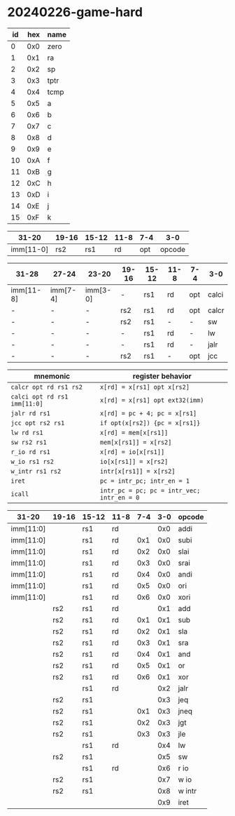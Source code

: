 # 20240226-game-hard

| id | hex | name |
| -- | --- | ---- |
| 0  | 0x0 | zero |
| 1  | 0x1 | ra   |
| 2  | 0x2 | sp   |
| 3  | 0x3 | tptr |
| 4  | 0x4 | tcmp |
| 5  | 0x5 | a    |
| 6  | 0x6 | b    |
| 7  | 0x7 | c    |
| 8  | 0x8 | d    |
| 9  | 0x9 | e    |
| 10 | 0xA | f    |
| 11 | 0xB | g    |
| 12 | 0xC | h    |
| 13 | 0xD | i    |
| 14 | 0xE | j    |
| 15 | 0xF | k    |

| 31-20     | 19-16 | 15-12 | 11-8 | 7-4 | 3-0    |
| --------- | ------|-------|------|-----|--------|
| imm[11-0] | rs2   | rs1   | rd   | opt | opcode |

| 31-28      | 27-24      | 23-20      | 19-16      | 15-12 | 11-8 | 7-4  | 3-0   |
| ---------- | ---------- | ---------- | ---------- | ----- | ---- | ---- | ----- |
| imm[11-8]  | imm[7-4]   | imm[3-0]   | -          | rs1   | rd   | opt  | calci |
|     -      |     -      |     -      | rs2        | rs1   | rd   | opt  | calcr |
|     -      |     -      |     -      | rs2        | rs1   | -    | -    | sw    |
|     -      |     -      |     -      | -          | rs1   | rd   | -    | lw    |
|     -      |     -      |     -      | -          | rs1   | rd   | -    | jalr  |
|     -      |     -      |     -      | rs2        | rs1   | -    | opt  | jcc   |

| mnemonic                     | register behavior               |
| ---------------------------- | ------------------------------- |
| `calcr opt rd rs1 rs2`       | `x[rd] = x[rs1] opt x[rs2]`     |
| `calci opt rd rs1 imm[11:0]` | `x[rd] = x[rs1] opt ext32(imm)` |
| `jalr rd rs1`                | `x[rd] = pc + 4; pc = x[rs1]`   |
| `jcc opt rs2 rs1`            | `if opt(x[rs2]) {pc = x[rs1]}`  |
| `lw rd rs1`                  | `x[rd] = mem[x[rs1]]`           |
| `sw rs2 rs1`                 | `mem[x[rs1]] = x[rs2]`          |
| `r_io rd rs1`                | `x[rd] = io[x[rs1]]`            |
| `w_io rs1 rs2`               | `io[x[rs1]] = x[rs2]`           |
| `w_intr rs1 rs2`             | `intr[x[rs1]] = x[rs2]`         |
| `iret`                       | `pc = intr_pc; intr_en = 1`     |
| `icall`                      | `intr_pc = pc; pc = intr_vec; intr_en = 0`|


| 31-20      | 19-16      | 15-12 | 11-8 | 7-4 | 3-0 | opcode |
| ---------- | ---------- | ----- | ---- | --- | --- | -----  |
| imm[11:0]  |            | rs1   | rd   |     | 0x0 | addi   |
| imm[11:0]  |            | rs1   | rd   | 0x1 | 0x0 | subi   |
| imm[11:0]  |            | rs1   | rd   | 0x2 | 0x0 | slai   |
| imm[11:0]  |            | rs1   | rd   | 0x3 | 0x0 | srai   |
| imm[11:0]  |            | rs1   | rd   | 0x4 | 0x0 | andi   |
| imm[11:0]  |            | rs1   | rd   | 0x5 | 0x0 | ori    |
| imm[11:0]  |            | rs1   | rd   | 0x6 | 0x0 | xori   |
|            | rs2        | rs1   | rd   |     | 0x1 | add    |
|            | rs2        | rs1   | rd   | 0x1 | 0x1 | sub    |
|            | rs2        | rs1   | rd   | 0x2 | 0x1 | sla    |
|            | rs2        | rs1   | rd   | 0x3 | 0x1 | sra    |
|            | rs2        | rs1   | rd   | 0x4 | 0x1 | and    |
|            | rs2        | rs1   | rd   | 0x5 | 0x1 | or     |
|            | rs2        | rs1   | rd   | 0x6 | 0x1 | xor    |
|            |            | rs1   | rd   |     | 0x2 | jalr   |
|            | rs2        | rs1   |      |     | 0x3 | jeq    |
|            | rs2        | rs1   |      | 0x1 | 0x3 | jneq   |
|            | rs2        | rs1   |      | 0x2 | 0x3 | jgt    |
|            | rs2        | rs1   |      | 0x3 | 0x3 | jle    |
|            |            | rs1   | rd   |     | 0x4 | lw     |
|            | rs2        | rs1   |      |     | 0x5 | sw     |
|            |            | rs1   | rd   |     | 0x6 | r io   |
|            | rs2        | rs1   |      |     | 0x7 | w io   |
|            | rs2        | rs1   |      |     | 0x8 | w intr |
|            |            |       |      |     | 0x9 | iret   |
